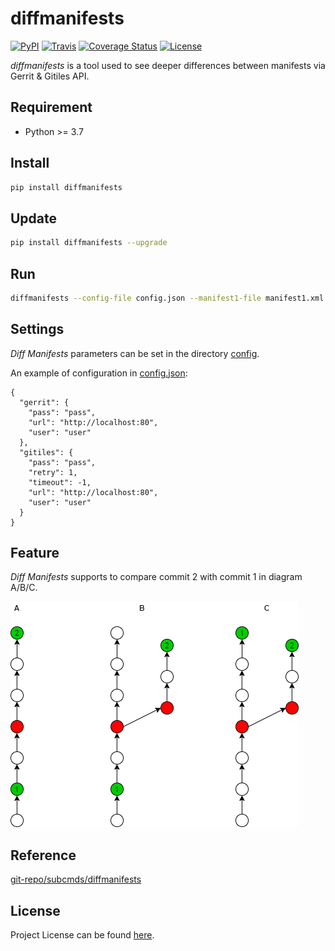# diffmanifests

[![PyPI](https://img.shields.io/pypi/v/diffmanifests.svg?color=brightgreen)](https://pypi.org/project/diffmanifests/)
[![Travis](https://travis-ci.com/craftslab/diffmanifests.svg?branch=master)](https://travis-ci.com/craftslab/diffmanifests)
[![Coverage Status](https://coveralls.io/repos/github/craftslab/diffmanifests/badge.svg?branch=master)](https://coveralls.io/github/craftslab/diffmanifests?branch=master)
[![License](https://img.shields.io/github/license/craftslab/diffmanifests.svg?color=brightgreen)](https://github.com/craftslab/diffmanifests/blob/master/LICENSE)



*diffmanifests* is a tool used to see deeper differences between manifests via Gerrit & Gitiles API.


## Requirement

- Python >= 3.7



## Install

```bash
pip install diffmanifests
```



## Update

```bash
pip install diffmanifests --upgrade
```



## Run

```bash
diffmanifests --config-file config.json --manifest1-file manifest1.xml --manifest2-file manifest2.xml --output-file output.json
```



## Settings

*Diff Manifests* parameters can be set in the directory [config](https://github.com/craftslab/diffmanifests/blob/master/diffmanifests/config).

An example of configuration in [config.json](https://github.com/craftslab/diffmanifests/blob/master/diffmanifests/config/config.json):

```
{
  "gerrit": {
    "pass": "pass",
    "url": "http://localhost:80",
    "user": "user"
  },
  "gitiles": {
    "pass": "pass",
    "retry": 1,
    "timeout": -1,
    "url": "http://localhost:80",
    "user": "user"
  }
}
```



## Feature

*Diff Manifests* supports to compare commit 2 with commit 1 in diagram A/B/C.

![branch](branch.png)



## Reference

[git-repo/subcmds/diffmanifests](https://gerrit.googlesource.com/git-repo/+/master/subcmds/diffmanifests.py)



## License

Project License can be found [here](https://github.com/craftslab/diffmanifests/blob/master/LICENSE).
